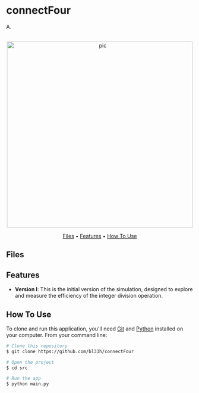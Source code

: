 # connectFour
A.

<p align="center">
  <br>
  <img src="https://media1.giphy.com/media/v1.Y2lkPTc5MGI3NjExOTZkdjl2eW91dDlwbWlwdWk0aW85M2s2MGgxNm9rdGRzc2JrZGc1OSZlcD12MV9pbnRlcm5hbF9naWZfYnlfaWQmY3Q9Zw/hGvTQoPJCDKQEK23to/giphy.gif" alt="pic" width="500">
  <br>
</p>

<p align="center">
  <a href="#Files">Files</a> •
  <a href="#Features">Features</a> •
  <a href="#how-to-use">How To Use</a>
</p>

## Files

## Features

- **Version I**: This is the initial version of the simulation, designed to explore and measure the efficiency of the integer division operation.

## How To Use
To clone and run this application, you'll need [Git](https://git-scm.com) and [Python](https://www.python.org/downloads/) installed on your computer. From your command line:

```bash
# Clone this repository
$ git clone https://github.com/bl33h/connectFour

# Open the project
$ cd src

# Run the app
$ python main.py
